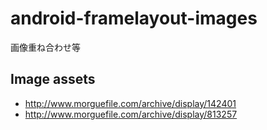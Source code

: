 android-framelayout-images
==========================

画像重ね合わせ等


Image assets
------------
- http://www.morguefile.com/archive/display/142401
- http://www.morguefile.com/archive/display/813257
